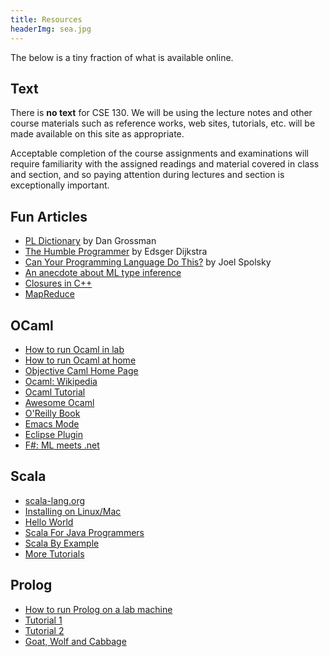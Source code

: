```yaml
---
title: Resources
headerImg: sea.jpg
---
```


The below is a tiny fraction of what is available online.

## Text

There is **no text** for CSE 130. We will be using the
lecture notes and other course materials such as reference
works, web sites, tutorials, etc. will be made available on
this site as appropriate.  

Acceptable completion of the course assignments and
examinations will require familiarity with the assigned
readings and material covered in class and section, and so
paying attention during lectures and section is exceptionally
important.


## Fun Articles

- [PL Dictionary](http://www.cs.washington.edu/education/courses/cse341/04au/341dict.html) by Dan Grossman
- [The Humble Programmer](http://www.cs.utexas.edu/users/EWD/ewd03xx/EWD340.PDF) by Edsger Dijkstra
- [Can Your Programming Language Do This?](http://www.joelonsoftware.com/items/2006/08/01.html) by Joel Spolsky
- [An anecdote about ML type inference](http://pho.ucsd.edu/rjhala/koenig.pdf)
- [Closures in C++](http://herbsutter.wordpress.com/2008/03/29/trip-report-februarymarch-2008-iso-c-standards-meeting/)
- [MapReduce](http://en.wikipedia.org/wiki/MapReduce)


## OCaml

- [How to run Ocaml in lab](/homeworks/info_ocaml.html)
- [How to run Ocaml at home](/homeworks/info_ocaml.html)
- [Objective Caml Home Page](http://caml.inria.fr/ocaml/)
- [Ocaml: Wikipedia](http://caml.inria.fr/ocaml/)
- [Ocaml Tutorial](http://ocaml.org/learn/tutorials/basics.html)
- [Awesome Ocaml](https://github.com/rizo/awesome-ocaml)
- [O'Reilly Book](http://caml.inria.fr/pub/docs/oreilly-book/)
- [Emacs Mode](http://www-rocq.inria.fr/~acohen/tuareg/mode)
- [Eclipse Plugin](http://www.cocan.org/ocaml_and_eclipse)
- [F#: ML meets .net](http://research.microsoft.com/fsharp/fsharp.aspx)


## Scala

- [scala-lang.org](http://www.scala-lang.org)
- [Installing on Linux/Mac](http://wiki.summercode.com/how_to_install_scala_on_ubuntu_scala_2_8_1_and_ubuntu_10_04)
- [Hello World](http://www.scala-lang.org/node/166)
- [Scala For Java Programmers](http://www.scala-lang.org/docu/files/ScalaTutorial.pdf)
- [Scala By Example](http://www.scala-lang.org/docu/files/ScalaByExample.pdf)
- [More Tutorials](http://www.scala-lang.org/node/1305)

## Prolog

- [How to run Prolog on a lab machine](/homeworks/info_prolog.html)
- [Tutorial 1](/static/prolog_tutorial.pdf)
- [Tutorial 2](http://kti.ms.mff.cuni.cz/~bartak/prolog/learning.html)
- [Goat, Wolf and Cabbage](/static/goat_etc.html)
